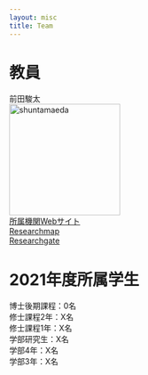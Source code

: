 ```yaml
---
layout: misc
title: Team
---
```


# 教員<br>
前田駿太<br>
<img width="200" alt="shuntamaeda" src="url({{ site.github.url }}/assets/img/{{ post.image }})"><br>
[所属機関Webサイト](https://www.sed.tohoku.ac.jp/laboratory/detail---id-42.html)<br>
[Researchmap](https://researchmap.jp/maeda_s)<br>
[Researchgate](https://www.researchgate.net/profile/Shunta-Maeda)<br>

# 2021年度所属学生<br>
博士後期課程：0名<br>
修士課程2年：X名<br>
修士課程1年：X名<br>
学部研究生：X名<br>
学部4年：X名<br>
学部3年：X名<br>
